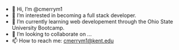 - 👋 Hi, I’m @cmerrym1
- 👀 I’m interested in becoming a full stack developer.
- 🌱 I’m currently learning web developement through the Ohio State University Bootcamp.
- 💞️ I’m looking to collaborate on ...
- 📫 How to reach me: cmerrym1@kent.edu

<!---
cmerrym1/cmerrym1 is a ✨ special ✨ repository because its `README.md` (this file) appears on your GitHub profile.
You can click the Preview link to take a look at your changes.
--->
